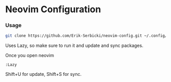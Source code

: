 # Neovim Configuration

### Usage
```bash
git clone https://github.com/Erik-Serbicki/neovim-config.git ~/.config/nvim
```

Uses Lazy, so make sure to run it and update and sync packages.

Once you open neovim
```
:Lazy
```
Shift+U for update, Shift+S for sync.
